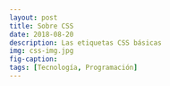 ```yaml
---
layout: post
title: Sobre CSS
date: 2018-08-20
description: Las etiquetas CSS básicas
img: css-img.jpg
fig-caption: 
tags: [Tecnología, Programación]
---
```


